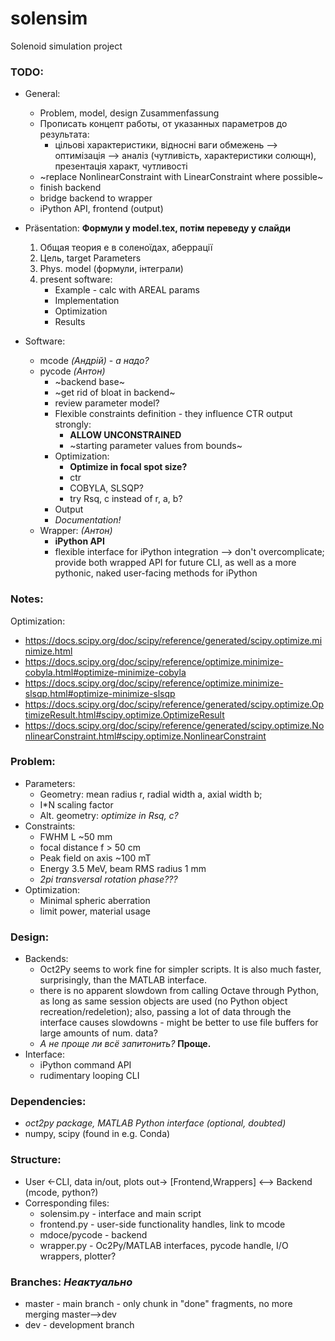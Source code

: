# solensim
Solenoid simulation project

### TODO:
- General:
  - Problem, model, design Zusammenfassung
  - Прописать концепт работы, от указанных параметров до результата:
    - цільові характеристики, відносні ваги обмежень --> оптимізація --> аналіз (чутливість, характеристики солющн), презентація характ, чутливості
  - ~replace NonlinearConstraint with LinearConstraint where possible~
  - finish backend
  - bridge backend to wrapper
  - iPython API, frontend (output)


- Präsentation: **Формули у model.tex, потім переведу у слайди**
   1. Общая теория e в соленоїдах, aберрації
   2. Цель, target Parameters
   3. Phys. model (формули, інтеграли)
   4. present software:
      - Example - calc with AREAL params
      - Implementation
      - Optimization
      - Results

- Software:
   - mcode *(Андрій)* - *а надо?*
   - pycode *(Антон)*
     - ~backend base~
     - ~get rid of bloat in backend~
     - review parameter model?
     - Flexible constraints definition - they influence CTR output strongly:
        - **ALLOW UNCONSTRAINED**
        - ~starting parameter values from bounds~
     - Optimization:
        - **Optimize in focal spot size?**
        - ctr
        - COBYLA, SLSQP?
        - try Rsq, c instead of r, a, b?
     - Output
     - *Documentation!*
   - Wrapper: *(Aнтон)*
     - **iPython API**
     - flexible interface for iPython integration --> don't overcomplicate; provide both wrapped API for future CLI, as well as a more pythonic, naked user-facing methods for iPython


### Notes:
Optimization:
 - https://docs.scipy.org/doc/scipy/reference/generated/scipy.optimize.minimize.html
 - https://docs.scipy.org/doc/scipy/reference/optimize.minimize-cobyla.html#optimize-minimize-cobyla
 - https://docs.scipy.org/doc/scipy/reference/optimize.minimize-slsqp.html#optimize-minimize-slsqp
 - https://docs.scipy.org/doc/scipy/reference/generated/scipy.optimize.OptimizeResult.html#scipy.optimize.OptimizeResult
 - https://docs.scipy.org/doc/scipy/reference/generated/scipy.optimize.NonlinearConstraint.html#scipy.optimize.NonlinearConstraint

### Problem:
 - Parameters:
   - Geometry: mean radius r, radial width a, axial width b;
   - I*N scaling factor
   - Alt. geometry: *optimize in Rsq, c?*
 - Constraints:
   - FWHM L ~50 mm
   - focal distance f > 50 cm
   - Peak field on axis ~100 mT
   - Energy 3.5 MeV, beam RMS radius 1 mm
   - *2pi transversal rotation phase???*
 - Optimization:
   - Minimal spheric aberration
   - limit power, material usage

### Design:
 - Backends:
   - Oct2Py seems to work fine for simpler scripts. It is also much faster, surprisingly, than the MATLAB interface.
   - there is no apparent slowdown from calling Octave through Python, as long as same session objects are used (no Python object recreation/redeletion); also, passing a lot of data through the interface causes slowdowns - might be better to use file buffers for large amounts of num. data?
   - *А не проще ли всё запитонить?* **Проще.**
 - Interface:
   - iPython command API
   - rudimentary looping CLI


### Dependencies:
 - *oct2py package, MATLAB Python interface (optional, doubted)*
 - numpy, scipy (found in e.g. Conda)

### Structure:
 - User <-CLI, data in/out, plots out-> [Frontend,Wrappers] <--> Backend (mcode, python?)
 - Corresponding files:
   - solensim.py - interface and main script
   - frontend.py - user-side functionality handles, link to mcode
   - mdoce/pycode - backend
   - wrapper.py - Oc2Py/MATLAB interfaces, pycode handle, I/O wrappers, plotter?

### Branches: *Неактуально*
 - master - main branch - only chunk in "done" fragments, no more merging master-->dev
 - dev - development branch
